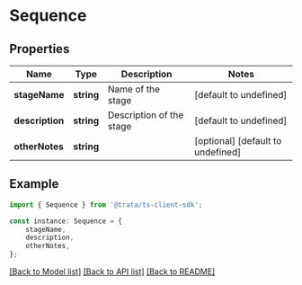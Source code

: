 # Sequence


## Properties

Name | Type | Description | Notes
------------ | ------------- | ------------- | -------------
**stageName** | **string** | Name of the stage | [default to undefined]
**description** | **string** | Description of the stage | [default to undefined]
**otherNotes** | **string** |  | [optional] [default to undefined]

## Example

```typescript
import { Sequence } from '@trata/ts-client-sdk';

const instance: Sequence = {
    stageName,
    description,
    otherNotes,
};
```

[[Back to Model list]](../README.md#documentation-for-models) [[Back to API list]](../README.md#documentation-for-api-endpoints) [[Back to README]](../README.md)
